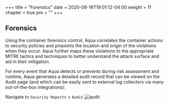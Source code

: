 +++
title = "Forensics"
date = 2020-06-16T19:01:12-04:00
weight = 11
chapter = true
pre = "<b></b>"
+++

## Forensics
Using the container forensics control, Aqua correlates the container actions to security policies and pinpoints the location and origin of the violations when they occur. Aqua further maps these violations to the appropriate MITRE tactics and techniques to better understand the attack surface and aid in their mitigation. 

For every event that Aqua detects or prevents during risk assessment and runtime, Aqua generates a detailed audit record that can be viewed on the Audit page (and which can be easily sent to external log collectors via many out-of-the-box integrations):

Navigate to ```Security Reports``` >  ```Audit```
![audit](/images/runtime_security/audit.png)